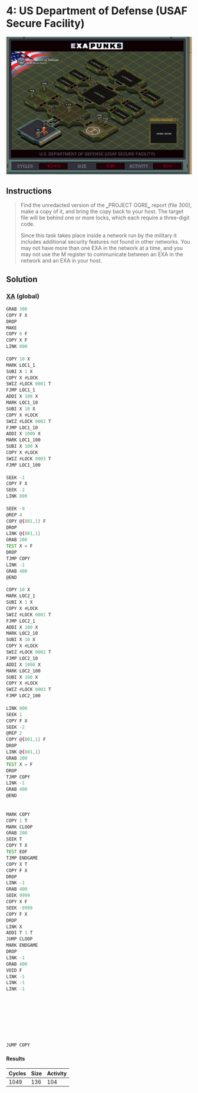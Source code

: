 # 4: US Department of Defense (USAF Secure Facility)

<div align="center"><img src="EXAPUNKS - U.S. Department of Defense (1049, 136, 104, 2023-12-01-14-02-33).gif" /></div>

## Instructions
> ﻿Find the unredacted version of the ‗PROJECT OGRE‗ report (file 300), make a copy of it, and bring the copy back to your host. The target file will be behind one or more locks, which each require a three-digit code.
> 
> Since this task takes place inside a network run by the military it includes additional security features not found in other networks. You may not have more than one EXA in the network at a time, and you may not use the M register to communicate between an EXA in the network and an EXA in your host.

## Solution

### [XA](XA.exa) (global)
```asm
GRAB 300
COPY F X
DROP
MAKE
COPY 0 F
COPY X F
LINK 800

COPY 10 X
MARK LOC1_1
SUBI X 1 X
COPY X #LOCK
SWIZ #LOCK 0001 T
FJMP LOC1_1 
ADDI X 100 X
MARK LOC1_10
SUBI X 10 X
COPY X #LOCK
SWIZ #LOCK 0002 T
FJMP LOC1_10
ADDI X 1000 X
MARK LOC1_100
SUBI X 100 X
COPY X #LOCK
SWIZ #LOCK 0003 T
FJMP LOC1_100

SEEK -1
COPY F X
SEEK -2
LINK 800

SEEK -9
@REP 4
COPY @{801,1} F
DROP
LINK @{801,1}
GRAB 200
TEST X = F
DROP
TJMP COPY
LINK -1
GRAB 400
@END

COPY 10 X
MARK LOC2_1
SUBI X 1 X
COPY X #LOCK
SWIZ #LOCK 0001 T
FJMP LOC2_1 
ADDI X 100 X
MARK LOC2_10
SUBI X 10 X
COPY X #LOCK
SWIZ #LOCK 0002 T
FJMP LOC2_10
ADDI X 1000 X
MARK LOC2_100
SUBI X 100 X
COPY X #LOCK
SWIZ #LOCK 0003 T
FJMP LOC2_100

LINK 800
SEEK 1
COPY F X
SEEK -2
@REP 2
COPY @{801,1} F
DROP
LINK @{801,1}
GRAB 200
TEST X = F
DROP
TJMP COPY
LINK -1
GRAB 400
@END


MARK COPY
COPY 1 T
MARK CLOOP
GRAB 200
SEEK T
COPY T X
TEST EOF
TJMP ENDGAME
COPY X T
COPY F X
DROP
LINK -1
GRAB 400
SEEK 9999
COPY X F
SEEK -9999
COPY F X
DROP
LINK X
ADDI T 1 T
JUMP CLOOP
MARK ENDGAME
DROP
LINK -1
GRAB 400
VOID F
LINK -1
LINK -1 
LINK -1








JUMP COPY

```

#### Results
| Cycles | Size | Activity |
|--------|------|----------|
| 1049   | 136  | 104      |
